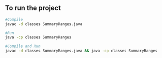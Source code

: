 
## To run the project
```bash
#Compile
javac -d classes SummaryRanges.java

#Run
java -cp classes SummaryRanges

#Compile and Run
javac -d classes SummaryRanges.java && java -cp classes SummaryRanges
```
